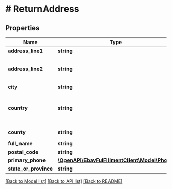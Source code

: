 # # ReturnAddress

## Properties

Name | Type | Description | Notes
------------ | ------------- | ------------- | -------------
**address_line1** | **string** | The first line of the street address. | [optional]
**address_line2** | **string** | The second line of the street address. This line is not always necessarily, but is often used for apartment number or suite number, or other relevant information that can not fit on the first line. | [optional]
**city** | **string** | The city of the return address. | [optional]
**country** | **string** | The country&#39;s two-digt, ISO 3166-1 country code. See the enumeration type for a country&#39;s value. For implementation help, refer to &lt;a href&#x3D;&#39;https://developer.ebay.com/api-docs/sell/fulfillment/types/ba:CountryCodeEnum&#39;&gt;eBay API documentation&lt;/a&gt; | [optional]
**county** | **string** | The county of the return address. Counties are not applicable to all countries. | [optional]
**full_name** | **string** | The full name of return address owner. | [optional]
**postal_code** | **string** | The postal code of the return address. | [optional]
**primary_phone** | [**\OpenAPI\EbayFulFillmentClient\Model\Phone**](Phone.md) |  | [optional]
**state_or_province** | **string** | The state or province of the return address. | [optional]

[[Back to Model list]](../../README.md#models) [[Back to API list]](../../README.md#endpoints) [[Back to README]](../../README.md)

